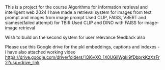 This is a project for the course Algorithms for information retrieval and intelligent web 2024
I have made a retrieval system for images from text prompt and images from image prompt
Used CLIP, FAISS, VBERT and siamese(failed attempt) for TBIR
Used CLIP and DINO with FAISS for image-image retrieval

Wish to build on the second system for user relevance feedback also  

Please use this Google drive for the pkl embeddings, captions and indexes - i have also attached working video
https://drive.google.com/drive/folders/1Qi6vXO_1X0UGiiWgki9fDbprkKzXzFr2?usp=drive_link

